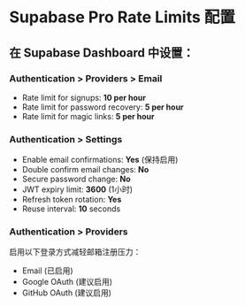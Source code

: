 # Supabase Pro Rate Limits 配置

## 在 Supabase Dashboard 中设置：

### Authentication > Providers > Email
- Rate limit for signups: **10 per hour**
- Rate limit for password recovery: **5 per hour**
- Rate limit for magic links: **5 per hour**

### Authentication > Settings
- Enable email confirmations: **Yes** (保持启用)
- Double confirm email changes: **No**
- Secure password change: **No**
- JWT expiry limit: **3600** (1小时)
- Refresh token rotation: **Yes**
- Reuse interval: **10** seconds

### Authentication > Providers
启用以下登录方式减轻邮箱注册压力：
- Email (已启用)
- Google OAuth (建议启用)
- GitHub OAuth (建议启用)